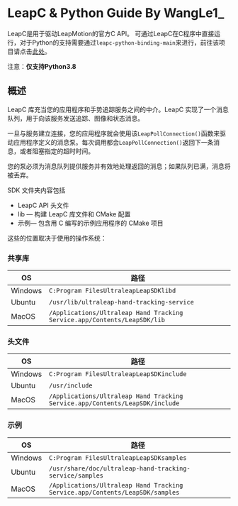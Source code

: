 # LeapC & Python Guide By WangLe1_

LeapC是用于驱动LeapMotion的官方C API。
可通过LeapC在C程序中直接运行，对于Python的支持需要通过`leapc-python-binding-main`来进行，前往该项目请点击[此处](https://github.com/ultraleap/leapc-python-bindings)。

注意：**仅支持Python3.8**

## 概述

LeapC 库充当您的应用程序和手势追踪服务之间的中介。LeapC 实现了一个消息队列，用于向该服务发送追踪、图像和状态消息。

一旦与服务建立连接，您的应用程序就会使用该`LeapPollConnection()`函数来驱动应用程序定义的消息泵。每次调用都会`LeapPollConnection()`返回下一条消息，或者阻塞指定的超时时间。

您的泵必须为消息队列提供服务并有效地处理返回的消息；如果队列已满，消息将被丢弃。

SDK 文件夹内容包括

- LeapC API 头文件
- lib — 构建 LeapC 库文件和 CMake 配置
- 示例— 包含用 C 编写的示例应用程序的 CMake 项目

这些的位置取决于使用的操作系统：

### 共享库

|OS|路径|
|---|---|
|Windows|`C:Program FilesUltraleapLeapSDKlibd`|
|Ubuntu|`/usr/lib/ultraleap-hand-tracking-service`|
|MacOS|`/Applications/Ultraleap Hand Tracking Service.app/Contents/LeapSDK/lib`|

### 头文件

|OS|路径|
|---|---|
|Windows|`C:Program FilesUltraleapLeapSDKinclude`|
|Ubuntu|`/usr/include`|
|MacOS|`/Applications/Ultraleap Hand Tracking Service.app/Contents/LeapSDK/include`|

### 示例

|OS|路径|
|---|---|
|Windows|`C:Program FilesUltraleapLeapSDKsamples`|
|Ubuntu|`/usr/share/doc/ultraleap-hand-tracking-service/samples`|
|MacOS|	`/Applications/Ultraleap Hand Tracking Service.app/Contents/LeapSDK/samples`|

